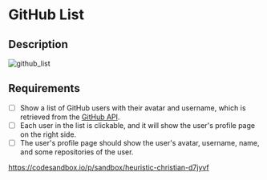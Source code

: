 # GitHub List

## Description

![github_list](hw1.gif)

## Requirements

- [ ] Show a list of GitHub users with their avatar and username, which is retrieved from the [GitHub API](https://api.github.com/users).
- [ ] Each user in the list is clickable, and it will show the user's profile page on the right side.
- [ ] The user's profile page should show the user's avatar, username, name, and some repositories of the user.

https://codesandbox.io/p/sandbox/heuristic-christian-d7jyvf